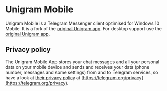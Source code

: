 # Unigram Mobile

Unigram Mobile is a Telegram Messenger client optimised for Windows 10 Mobile. It is a fork of the [original Unigram app](https://github.com/UnigramDev/Unigram). For desktop support use the [original Unigram app](https://unigramdev.github.io/).

## Privacy policy
The Unigram Mobile App stores your chat messages and all your personal data on your mobile device and sends and receives your data (phone number, messages and some settings) from and to Telegram services, so have a look at [their privacy policy](https://telegram.org/privacy) at [https://telegram.org/privacy](https://telegram.org/privacy).
